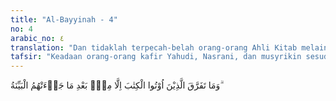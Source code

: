 ```yaml
---
title: "Al-Bayyinah - 4"
no: 4
arabic_no: ٤
translation: "Dan tidaklah terpecah-belah orang-orang Ahli Kitab melainkan setelah datang kepada mereka bukti yang nyata."
tafsir: "Keadaan orang-orang kafir Yahudi, Nasrani, dan musyrikin sesudah Nabi saw datang berlainan dengan keadaan mereka sebelumnya. Mereka sebelum Nabi saw datang dalam keadaan kufur, terbenam dalam kejahilan dan hawa nafsu, tetapi setelah Nabi saw datang, segolongan dari mereka beriman. Dengan demikian, keadaan mereka tidak seperti dahulu. Golongan yang tidak beriman malah meragukan kebenaran yang dibawa Nabi saw, bahkan ada yang mempercayai kebenarannya sama sekali.\n\nPerbantahan dan perselisihan hebat terkadang terjadi antara orang-orang musyrik dengan orang-orang Nasrani. Orang Yahudi berkata kepada orang musyrik, \"Sesungguhnya Allah akan mengutus nabi dari kalangan bangsa Arab penduduk Mekah.\" Mereka menerangkan sifat-sifat nabi serta mengancam orang-orang seraya mengatakan bahwa bila nabi itu lahir, mereka akan membantunya dengan menyokong semua tindakannya dan bekerja sama untuk menghancurkan orang-orang musyrik.\n\nDalam keadaan yang demikianlah Nabi Muhammad diutus. Lalu orang-orang musyrik memusuhi dan menentang Nabi habis-habisan. Mereka juga mengajak orang-orang Arab lainnya untuk memusuhi beliau dan menyakiti pengikut-pengikutnya yang hatinya telah disinari dengan keimanan dan melapangkan dadanya untuk mengenal kebenaran.\n\nKemudian Allah dalam ayat ini menghibur Nabi-Nya dengan mengatakan bahwa beliau tidak perlu susah atau gundah karena sikap dan tantangan mereka terhadap dirinya. Hal itu juga merupakan sikap mereka terhadap para nabi terdahulu sehingga mereka berpecah-belah."
---
```

وَمَا تَفَرَّقَ الَّذِيْنَ اُوْتُوا الْكِتٰبَ اِلَّا مِنْۢ بَعْدِ مَا جَاۤءَتْهُمُ الْبَيِّنَةُ ۗ